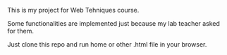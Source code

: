 This is my project for Web Tehniques  course.

Some functionalities are implemented just because my lab teacher asked for them.


Just clone this repo and run home or other .html file
in your browser. 
